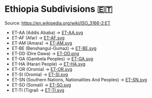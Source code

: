 # Ethiopia Subdivisions 🇪🇹

Source: https://en.wikipedia.org/wiki/ISO_3166-2:ET

* ET-AA (Addis Ababa) -> [ET-AA.svg](https://github.com/amckenna41/iso3166-flag-icons/blob/main/iso3166-2-icons/ET/ET-AA.svg)
* ET-AF (Afar) -> [ET-AF.svg](https://github.com/amckenna41/iso3166-flag-icons/blob/main/iso3166-2-icons/ET/ET-AF.svg)
* ET-AM (Amara) -> [ET-AM.svg](https://github.com/amckenna41/iso3166-flag-icons/blob/main/iso3166-2-icons/ET/ET-AM.svg)
* ET-BE (Benshangul-Gumaz) -> [ET-BE.svg](https://github.com/amckenna41/iso3166-flag-icons/blob/main/iso3166-2-icons/ET/ET-BE.svg)
* ET-DD (Dire Dawa) -> [ET-DD.png](https://github.com/amckenna41/iso3166-flag-icons/blob/main/iso3166-2-icons/ET/ET-DD.png)
* ET-GA (Gambela Peoples) -> [ET-GA.svg](https://github.com/amckenna41/iso3166-flag-icons/blob/main/iso3166-2-icons/ET/ET-GA.svg)
* ET-HA (Harari People) -> [ET-HA.svg](https://github.com/amckenna41/iso3166-flag-icons/blob/main/iso3166-2-icons/ET/ET-HA.svg)
* ET-OR (Oromia) -> [ET-OR.svg](https://github.com/amckenna41/iso3166-flag-icons/blob/main/iso3166-2-icons/ET/ET-OR.svg)
* ET-SI (Oromia) -> [ET-SI.svg](https://github.com/amckenna41/iso3166-flag-icons/blob/main/iso3166-2-icons/ET/ET-SI.svg)
* ET-SN (Southern Nations, Nationalities And Peoples) -> [ET-SN.svg](https://github.com/amckenna41/iso3166-flag-icons/blob/main/iso3166-2-icons/ET/ET-SN.svg)
* ET-SO (Somali) -> [ET-SO.svg](https://github.com/amckenna41/iso3166-flag-icons/blob/main/iso3166-2-icons/ET/ET-SO.svg)
* ET-TI (Tigrai) -> [ET-TI.svg](https://github.com/amckenna41/iso3166-flag-icons/blob/main/iso3166-2-icons/ET/ET-TI.svg)
